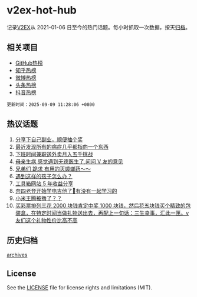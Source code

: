 # v2ex-hot-hub

 记录[V2EX](https://www.v2ex.com/)从 2021-01-06 日至今的热门话题。每小时抓取一次数据，按天[归档](archives)。
 
 ## 相关项目

- [GitHub热榜](https://github.com/lonnyzhang423/github-hot-hub)
- [知乎热榜](https://github.com/lonnyzhang423/zhihu-hot-hub)
- [微博热榜](https://github.com/lonnyzhang423/weibo-hot-hub)
- [头条热榜](https://github.com/lonnyzhang423/toutiao-hot-hub)
- [抖音热榜](https://github.com/lonnyzhang423/douyin-hot-hub)


 `更新时间：2025-09-09 11:28:06 +0800`

## 热议话题

1. [分享下自己副业，顺便抽个奖](https://www.v2ex.com/t/1157930)
1. [最近发现所有的病症几乎都指向一个东西](https://www.v2ex.com/t/1157762)
1. [下班时间兼职送外卖月入五千挑战](https://www.v2ex.com/t/1157829)
1. [母亲生病,感觉遇到无德医生了,问问 V 友的意见](https://www.v2ex.com/t/1157822)
1. [兄弟们 跪求 有用的灭蟑螂药～～](https://www.v2ex.com/t/1157884)
1. [遇到这样的孩子怎么办？](https://www.v2ex.com/t/1157845)
1. [工具箱网站 5 年收益分享](https://www.v2ex.com/t/1157801)
1. [奔四老登开始学电吉他了🎸有没有一起学习的](https://www.v2ex.com/t/1157741)
1. [小米王腾被撸了？？](https://www.v2ex.com/t/1157891)
1. [买彩票排列三花 2000 块钱肯定中奖 1000 块钱，然后花五块钱买个精致的包装盒，在特定时间当做礼物送出去，再配上一句话：三生幸事，汇此一匣。v 友们这个礼物性价比高不高](https://www.v2ex.com/t/1157904)

## 历史归档

[archives](archives)

## License

See the [LICENSE](LICENSE) file for license rights and limitations (MIT).
